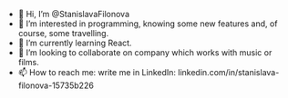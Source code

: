 - 👋 Hi, I’m @StanislavaFilonova
- 👀 I’m interested in programming, knowing some new features and, of course, some travelling.
- 🌱 I’m currently learning React.
- 💞️ I’m looking to collaborate on company which works with music or films.
- 📫 How to reach me: write me in LinkedIn: linkedin.com/in/stanislava-filonova-15735b226

<!---
StanislavaFilonova/StanislavaFilonova is a ✨ special ✨ repository because its `README.md` (this file) appears on your GitHub profile.
You can click the Preview link to take a look at your changes.
--->
